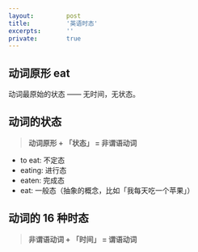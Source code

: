 ```yaml
---
layout:         post
title:          '英语时态'
excerpts:       ''
private:        true
---
```


## 动词原形 eat

动词最原始的状态 —— 无时间，无状态。

## 动词的状态

> **动词原形 + 「状态」 = 非谓语动词**

- to eat: 不定态
- eating: 进行态
- eaten: 完成态
- eat: 一般态（抽象的概念，比如「我每天吃一个苹果」）

## 动词的 16 种时态

> **非谓语动词 + 「时间」 = 谓语动词**

<!-- ## 总结

- 已完成
    - 游戏主流程（VS 动画 -> 下注倒计时 -> 下注动画 -> 结束下注动画 -> 开牌 -> 显示胜利一方）
    - 在线玩家列表
    - 所有的动画效果
    - 趋势图
- 未完成
    - 玩家下注相关问题
        - 玩家下注同步
        - 玩家下注金币扣除
        - 其他下注相关问题

**项目状态：等待解决「下注时服务端无响应指令」问题后继续调试下注相关问题** -->